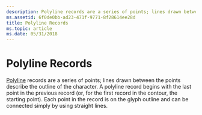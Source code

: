 ```yaml
---
description: Polyline records are a series of points; lines drawn between the points describe the outline of the character.
ms.assetid: 6f0de0bb-ad23-471f-9771-8f28614ee28d
title: Polyline Records
ms.topic: article
ms.date: 05/31/2018
---
```


# Polyline Records

[Polyline](/windows/desktop/api/Wingdi/nf-wingdi-polyline) records are a series of points; lines drawn between the points describe the outline of the character. A polyline record begins with the last point in the previous record (or, for the first record in the contour, the starting point). Each point in the record is on the glyph outline and can be connected simply by using straight lines.

 

 



